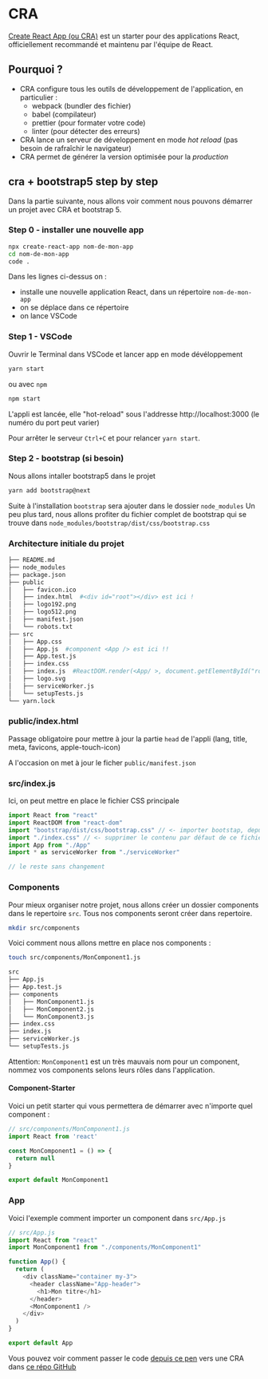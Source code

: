 # CRA

[Create React App (ou CRA)](https://create-react-app.dev/) est un starter pour des applications React, officiellement recommandé et maintenu par l'équipe de React.

## Pourquoi ?

- CRA configure tous les outils de développement de l'application, en particulier :
  - webpack (bundler des fichier)
  - babel (compilateur)
  - prettier (pour formater votre code)
  - linter (pour détecter des erreurs)
- CRA lance un serveur de développement en mode *hot reload* (pas besoin de rafraîchir le navigateur)
- CRA permet de générer la version optimisée pour la *production*

## cra + bootstrap5 step by step

Dans la partie suivante, nous allons voir comment nous pouvons démarrer un projet avec CRA et bootstrap 5.

### Step 0 - installer une nouvelle app

```bash
npx create-react-app nom-de-mon-app
cd nom-de-mon-app
code .
```

Dans les lignes ci-dessus on :

 - installe une nouvelle application React, dans un répertoire `nom-de-mon-app`
 - on se déplace dans ce répertoire
 - on lance VSCode
 
### Step 1 - VSCode
 
 Ouvrir le Terminal dans VSCode et lancer app en mode dévéloppement
 
```bash
yarn start
```

ou avec `npm`

```bash
npm start
``` 

L'appli est lancée, elle "hot-reload" sous l'addresse http://localhost:3000 (le numéro du port peut varier)

Pour arrêter le serveur `Ctrl+C` et pour relancer `yarn start`.

### Step 2 - bootstrap (si besoin)

Nous allons intaller bootstrap5 dans le projet 

```bash
yarn add bootstrap@next
``` 

Suite à l'installation `bootstrap` sera ajouter dans le dossier `node_modules`
Un peu plus tard, nous allons profiter du fichier complet de bootstrap qui se trouve dans `node_modules/bootstrap/dist/css/bootstrap.css`

### Architecture initiale du projet

```bash
├── README.md
├── node_modules
├── package.json
├── public
│   ├── favicon.ico
│   ├── index.html  #<div id="root"></div> est ici !
│   ├── logo192.png
│   ├── logo512.png
│   ├── manifest.json
│   └── robots.txt
├── src
│   ├── App.css
│   ├── App.js  #component <App /> est ici !!
│   ├── App.test.js
│   ├── index.css
│   ├── index.js  #ReactDOM.render(<App/ >, document.getElementById("root") se passe ici
│   ├── logo.svg
│   ├── serviceWorker.js
│   └── setupTests.js
└── yarn.lock
```

### public/index.html

Passage obligatoire pour mettre à jour la partie `head` de l'appli (lang, title, meta, favicons, apple-touch-icon)

A l'occasion on met à jour le ficher `public/manifest.json`

### src/index.js

Ici, on peut mettre en place le fichier CSS principale 

```javascript
import React from "react"
import ReactDOM from "react-dom"
import "bootstrap/dist/css/bootstrap.css" // <- importer bootstap, depuis node_modules
import "./index.css" // <- supprimer le contenu par défaut de ce fichier
import App from "./App"
import * as serviceWorker from "./serviceWorker"

// le reste sans changement
```

### Components

Pour mieux organiser notre projet, nous allons créer un dossier components dans le repertoire `src`.
Tous nos components seront créer dans repertoire.

```bash
mkdir src/components
```

Voici comment nous allons mettre en place nos components :

```bash
touch src/components/MonComponent1.js
```

```bash
src
├── App.js
├── App.test.js
├── components
│   ├── MonComponent1.js
│   ├── MonComponent2.js
│   └── MonComponent3.js
├── index.css
├── index.js
├── serviceWorker.js
└── setupTests.js
```

Attention: `MonComponent1` est un très mauvais nom pour un component, nommez vos components selons leurs rôles dans l'application.

#### Component-Starter

Voici un petit starter qui vous permettera de démarrer avec n'importe quel component :

```javascript
// src/components/MonComponent1.js
import React from 'react'

const MonComponent1 = () => {
  return null
}

export default MonComponent1
```

### App

Voici l'exemple comment importer un component dans `src/App.js`

```javascript
// src/App.js
import React from "react"
import MonComponent1 from "./components/MonComponent1"

function App() {
  return (
    <div className="container my-3">
      <header className="App-header">
        <h1>Mon titre</h1>
      </header>
      <MonComponent1 />
    </div>
  )
}

export default App
```

Vous pouvez voir comment passer le code [depuis ce pen](https://codepen.io/alyra/pen/a4bb96fcc8c2c5dcba3eb2b1720db479) vers une CRA dans [ce répo GitHub](https://github.com/pehaa/alyra-react-shopping-list)